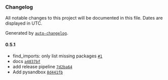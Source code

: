 ### Changelog

All notable changes to this project will be documented in this file. Dates are displayed in UTC.

Generated by [`auto-changelog`](https://github.com/CookPete/auto-changelog).

#### 0.5.1

- find_imports: only list missing packages [`#1`](https://github.com/bugzpodder/pysandbox/pull/1)
- docs [`a4037bf`](https://github.com/bugzpodder/pysandbox/commit/a4037bf5ba4964a225144712e70c91fb0bcc36db)
- add release pipeline [`7d2ba64`](https://github.com/bugzpodder/pysandbox/commit/7d2ba6484e815a990e4fd588546f7fba536a45eb)
- Add pysandbox [`8d441fb`](https://github.com/bugzpodder/pysandbox/commit/8d441fbe15170e03a9a35b1c5c0278c80c3e98e1)
